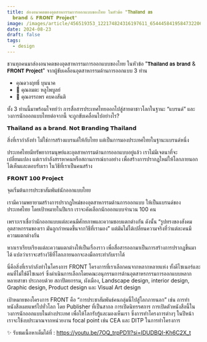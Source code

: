 ```yaml
---
title: ส่องอนาคตของอุตสาหกรรมการออกแบบของไทย ในหัวข้อ "𝗧𝗵𝗮𝗶𝗹𝗮𝗻𝗱 𝗮𝘀
  𝗯𝗿𝗮𝗻𝗱 & 𝗙𝗥𝗢𝗡𝗧 𝗣𝗿𝗼𝗷𝗲𝗰𝘁"
image: /images/article/456519353_122174824316197611_6544458419584732206_n-2.jpg
date: 2024-08-23
draft: false
tags:
  - design
---
```

ชวนทุกคนมาส่องอนาคตของอุตสาหกรรมการออกแบบของไทย ในหัวข้อ "𝗧𝗵𝗮𝗶𝗹𝗮𝗻𝗱 𝗮𝘀 𝗯𝗿𝗮𝗻𝗱 & 𝗙𝗥𝗢𝗡𝗧 𝗣𝗿𝗼𝗷𝗲𝗰𝘁" จากผู้ขับเคลื่อนอุตสาหกรรมด้านการออกแบบ 3 ท่าน

*  คุณดวงฤทธิ์ บุนนาค
* 📍 คุณอมตะ หลูไพบูลย์ 
* 📍 คุณอรรถพร คบคงสันติ 



ทั้ง 3 ท่านนี้มาพร้อมโจทย์ว่า การสื่อสารประเทศไทยออกไปสู่สายตาชาวโลกในฐานะ “แบรนด์” และวงการนักออกแบบไทยต่อจากนี้ จะถูกขับเคลื่อนไปอย่างไร? 



𝗧𝗵𝗮𝗶𝗹𝗮𝗻𝗱 𝗮𝘀 𝗮 𝗯𝗿𝗮𝗻𝗱. 𝗡𝗼𝘁 𝗕𝗿𝗮𝗻𝗱𝗶𝗻𝗴 𝗧𝗵𝗮𝗶𝗹𝗮𝗻𝗱

สิ่งที่เรากำลังทำ ไม่ใช่การสร้างแบรนด์ให้กับไทย แต่เป็นการมองประเทศไทยในฐานะแบรนด์หนึ่ง

ประเทศไทยมีทรัพยากรมนุษย์และอุตสาหกรรมด้านการออกแบบอยู่แล้ว เราไม่มีเจตนาที่จะเปลี่ยนแปลง แต่เรากำลังสรรหาคนหรือสถานการณ์บางอย่าง เพื่อสร้างการปรากฏใหม่ให้โลกภายนอกได้เห็นและตอบรับเรา ในวิธีที่เราเป็นคนสร้าง



𝗙𝗥𝗢𝗡𝗧 𝟭𝟬𝟬 𝗣𝗿𝗼𝗷𝗲𝗰𝘁 

จุดเริ่มต้นการประชาสัมพันธ์นักออกแบบไทย

เรามีความพยายามสร้างการปรากฏใหม่ของอุตสาหกรรมด้านการออกแบบ ให้เป็นแบรนด์ของประเทศไทย โดยเป้าหมายในปีแรก เราจะคัดเลือกนักออกแบบจำนวน 100 คน 

เพราะเราเชื่อว่านักออกแบบแต่ละคนมีศักยภาพและความชอบแตกต่างกัน  ดังนั้น “รูปทรงของสังคม อุตสาหกรรมของเรา มันถูกกำหนดขึ้นจากวิธีที่เรามอง” แต่มันไม่ได้เปลี่ยนความจริงที่ว่าแต่ละคนมีความแตกต่างกัน 

หากเราเรียบเรียงแต่ละความแตกต่างให้เป็นเรื่องราว เพื่อสื่อสารออกมาเป็นการสร้างการปรากฏขึ้นมาได้ แปลว่าเราจะสร้างวิธีที่โลกภายนอกจะลงมือกระทำกับเราได้ 

นี่คือสิ่งที่เรากำลังทำในโครงการ FRONT โครงการที่เราเลือกคนจากหลากหลายแห่ง ทั้งดีไซเนอร์และคนที่ไม่ใช่ดีไซเนอร์ ซึ่งดำเนินการเลือกโดยคณะอนุกรรมการด้านอุตสาหรกรรมการออกแบบหลากหลายสาขา ประกอบด้วย สถาปัตยกรรม, ผังเมือง, Landscape design, interior design, Graphic design, Product design และ Visual Art design 

เป้าหมายของโครงการ FRONT คือ “การประชาสัมพันธ์คนกลุ่มนี้ไปสู่โลกภายนอก” เช่น การทำหนังสือเผยแพร่ไปทั่วโลก โดย Publisher ที่เป็นสากล การเปิดนิทรรศการ การเปิดตัวหนังสือนี้ในวงการนักออกแบบในต่างประเทศ เพื่อให้โลกรับรู้และมองเห็นเรา ซึ่งการทำโครงการต่างๆ ในปีหน้า เราจะใช้งบประมาณจากหน่วยงาน focal point เช่น CEA และ DITP ในการทำโครงการ

✨ รับชมเนื้อหาเต็มได้ที่ : https://youtu.be/7OQ_trpPD1I?si=IDUDBQI-Kh6C2X_t
